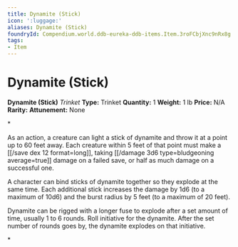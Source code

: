```yaml
---
title: Dynamite (Stick)
icon: ':luggage:'
aliases: Dynamite (Stick)
foundryId: Compendium.world.ddb-eureka-ddb-items.Item.3roFCbjXnc9nRx8g
tags:
- Item
---
```


# Dynamite (Stick)

**Dynamite (Stick)**
_Trinket_
**Type:** Trinket
**Quantity:** 1
**Weight:** 1 lb
**Price:** N/A
**Rarity:** 
**Attunement:** None

*<p class="Core-Styles_Core-Body">As an action, a creature can light a stick of dynamite and throw it at a point up to 60 feet away. Each creature within 5 feet of that point must make a [[/save dex 12 format=long]], taking  [[/damage 3d6 type=bludgeoning average=true]] damage on a failed save, or half as much damage on a succe<span class="No-Break">ssful one.</span></p>
<p class="Core-Styles_Core-Body">A character can bind sticks of dynamite together so they explode at the same time. Each additional stick increases the damage by 1d6 (to a maximum of 10d6) and the burst radius by 5 feet (to a maximum of<span class="No-Break"> 20 feet).</span></p>
<p class="Core-Styles_Core-Body">Dynamite can be rigged with a longer fuse to explode after a set amount of time, usually 1 to 6 rounds. Roll initiative for the dynamite. After the set number of rounds goes by, the dynamite explodes on that i<span class="No-Break">nitiative.</span></p>*
